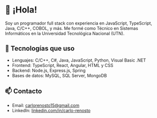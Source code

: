# 👋 ¡Hola!

Soy un programador full stack con experiencia en JavaScript, TypeScript, Java, C/C++, COBOL, y más. Me formé como Técnico en Sistemas Informáticos en la Universidad Tecnológica Nacional (UTN).
## 💼 Tecnologías que uso
- Lenguajes: C/C++, C#, Java, JavaScript, Python, Visual Basic .NET
- Frontend: TypeScript, React, Angular, HTML y CSS
- Backend: Node.js, Express.js, Spring
- Bases de datos: MySQL, SQL Server, MongoDB
  
## 📫 Contacto
- Email: [carlorenosto15@gmail.com](mailto:carlorenosto15@gmail.com)
- LinkedIn: [linkedin.com/in/carlo-renosto](https://www.linkedin.com/in/carlo-renosto-17a589283/)

<!-- Puedes agregar badges, estadísticas, GIFs, lo que quieras -->

